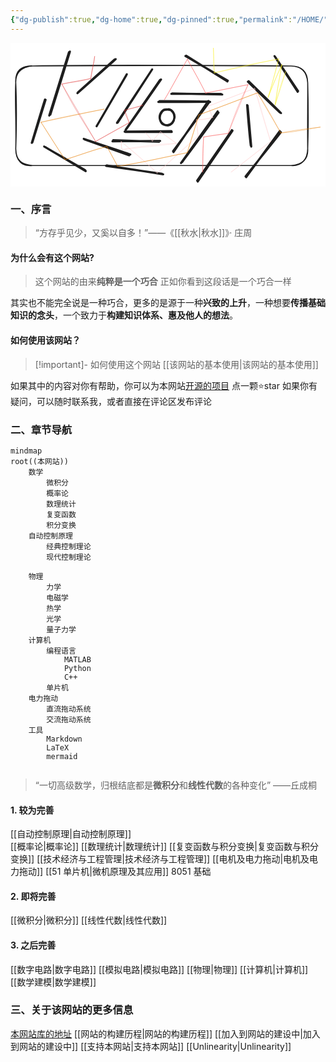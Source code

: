 ```yaml
---
{"dg-publish":true,"dg-home":true,"dg-pinned":true,"permalink":"/HOME/","pinned":true,"tags":["gardenEntry"],"dgPassFrontmatter":true,"noteIcon":"","created":"2024-05-21T15:20:27.767+08:00","updated":"2024-07-08T00:26:43.923+08:00"}
---
```



<svg xmlns="http://www.w3.org/2000/svg" version="1.1" viewBox="0 0 601.7389093589961 274.9934933278376" width="601.7389093589961" height="274.9934933278376">  <!-- svg-source:excalidraw -->    <defs>    <style class="style-fonts">      @font-face {        font-family: "Virgil";        src: url("https://excalidraw.com/Virgil.woff2");      }      @font-face {        font-family: "Cascadia";        src: url("https://excalidraw.com/Cascadia.woff2");      }      @font-face {        font-family: "Assistant";        src: url("https://excalidraw.com/Assistant-Regular.woff2");      }    </style>      </defs>  <rect x="0" y="0" width="601.7389093589961" height="274.9934933278376" fill="#ffffff"></rect><g stroke-linecap="round"><g transform="translate(286.21860943459797 70.23585531224396) rotate(0 -33.62216314897 47.9576307234056)"><path d="M-0.55 0.5 C-11.56 16.24, -54.87 79.58, -66.08 95.33 M1.36 -0.28 C-9.7 15.54, -54.7 80.54, -66.41 96.56" stroke="#1e1e1e" stroke-width="4" fill="none"></path></g></g><mask></mask><g stroke-linecap="round" transform="translate(10 44.14912282401963) rotate(0 278.8699565250985 95.08026765194813)"><path d="M32 0 C157.12 -2.36, 282.42 -1.78, 525.74 0 M32 0 C213.7 -1, 396.18 -1.64, 525.74 0 M525.74 0 C547.33 -0.05, 556.38 12.38, 557.74 32 M525.74 0 C547.98 0.1, 557.36 11.61, 557.74 32 M557.74 32 C558.07 72.41, 557.23 113.93, 557.74 158.16 M557.74 32 C558.86 71.37, 559.36 108.08, 557.74 158.16 M557.74 158.16 C557.48 178.02, 546.09 191.96, 525.74 190.16 M557.74 158.16 C559.09 177.7, 547.79 189.18, 525.74 190.16 M525.74 190.16 C338.62 190.46, 152.11 191.45, 32 190.16 M525.74 190.16 C414.61 191.04, 303.74 191.36, 32 190.16 M32 190.16 C10.68 188.42, 0.48 180.08, 0 158.16 M32 190.16 C12.59 192.18, 0.02 181.64, 0 158.16 M0 158.16 C1.49 112.08, -1.83 65.88, 0 32 M0 158.16 C1.66 109.79, 1.51 63.58, 0 32 M0 32 C-0.53 11.32, 11.09 1.72, 32 0 M0 32 C-1.3 9.12, 10.45 -0.68, 32 0" stroke="#1e1e1e" stroke-width="2" fill="none"></path></g><g stroke-linecap="round"><g transform="translate(378.38321163741944 111.89835067508702) rotate(0 -33.62216314897 47.9576307234056)"><path d="M-0.58 -0.89 C-11.93 15.33, -55.95 80.47, -66.97 96.74 M1.32 1.25 C-10.27 17.19, -56.36 79.46, -67.77 95.05" stroke="#1e1e1e" stroke-width="4" fill="none"></path></g></g><mask></mask><g stroke-linecap="round"><g transform="translate(218.97513336059615 169.3950928330208) rotate(0 44.29700432819482 0)"><path d="M0.28 0.82 C15.23 1.1, 74.54 0.76, 89.16 0.76 M-1.04 0.21 C13.86 0.22, 73.86 -0.75, 88.5 -0.96" stroke="#1e1e1e" stroke-width="4" fill="none"></path></g></g><mask></mask><g stroke-linecap="round"><g transform="translate(380.8403102368359 112.00400165289855) rotate(0 -48.893861968532065 0)"><path d="M0.56 0.76 C-15.89 0.76, -82.2 1.12, -98.43 0.82 M-0.6 0.11 C-16.68 -0.29, -79.98 -0.81, -96.05 -0.87" stroke="#1e1e1e" stroke-width="4" fill="none"></path></g></g><mask></mask><g stroke-linecap="round" transform="translate(285.41180178023114 126.69842043348183) rotate(0 13.771567908306906 15.405035477593003)"><path d="M16.63 0 C19.55 0.48, 23.24 3.48, 25.06 6.13 C26.88 8.77, 27.7 12.59, 27.56 15.87 C27.42 19.15, 26.15 23.3, 24.21 25.81 C22.26 28.32, 18.83 30.48, 15.87 30.93 C12.91 31.39, 9 30.26, 6.43 28.53 C3.85 26.81, 1.32 23.67, 0.42 20.57 C-0.48 17.47, -0.11 13.05, 1.03 9.95 C2.17 6.84, 4.5 3.47, 7.28 1.96 C10.05 0.45, 16.01 1.07, 17.68 0.9 C19.35 0.72, 17.5 0.76, 17.3 0.9 M17.08 0.07 C19.87 0.61, 23.53 3.09, 25.34 5.75 C27.15 8.41, 28.3 12.64, 27.93 16.04 C27.56 19.45, 25.19 23.83, 23.14 26.17 C21.1 28.52, 18.58 29.7, 15.66 30.12 C12.75 30.55, 8.25 30.51, 5.65 28.75 C3.04 26.98, 0.9 22.73, 0.03 19.54 C-0.84 16.35, -0.82 12.69, 0.42 9.61 C1.67 6.52, 4.73 2.54, 7.5 1.04 C10.27 -0.46, 15.37 0.56, 17.02 0.61 C18.67 0.66, 17.49 1.02, 17.41 1.35" stroke="#1e1e1e" stroke-width="4" fill="none"></path></g><g stroke-linecap="round"><g transform="translate(221.162933373157 60.95221322086397) rotate(0 -27.97806373511804 48.40211995720438)"><path d="M1.01 -1.04 C-8.19 14.95, -46.17 80.3, -55.8 96.78 M0.08 1.03 C-9.2 17.15, -47.61 82.47, -56.67 98.3" stroke="#1e1e1e" stroke-width="4" fill="none"></path></g></g><mask></mask><g stroke-linecap="round"><g transform="translate(141.09733149340116 184.45147523181075) rotate(0 43.18264130932755 14.62635436745483)"><path d="M0.15 -0.03 C14.24 5.19, 71.1 25.39, 85.55 30.28 M-1.22 -1.09 C13.16 3.91, 73.25 23.41, 87.84 28.7" stroke="#1e1e1e" stroke-width="4" fill="none"></path></g></g><mask></mask><g stroke-linecap="round"><g transform="translate(335.00783884925204 24.108873424034584) rotate(0 39.80562827659196 23.964158218818426)"><path d="M-0.81 1.03 C12.51 9.03, 66.71 40.08, 80.09 47.98 M0.96 0.52 C14.15 8.73, 66.46 41.91, 79.39 49.55" stroke="#1e1e1e" stroke-width="4" fill="none"></path></g></g><mask></mask><g stroke-linecap="round"><g transform="translate(423.6609316362949 167.64110842543377) rotate(0 -32.948046723682864 48.430079692721904)"><path d="M0.47 0.05 C-10.41 16.11, -55.07 81.14, -66.09 97.35 M-0.74 -0.96 C-11.72 15.25, -56.21 79.46, -67.14 95.49" stroke="#1e1e1e" stroke-width="4" fill="none"></path></g></g><mask></mask><g stroke-linecap="round"><g transform="translate(204.53576469237646 152.39058848318479) rotate(0 32.91034221426787 -50.406011883782384)"><path d="M-1.15 0.46 C9.76 -16.46, 55.13 -84.95, 66.12 -101.72 M0.44 -0.35 C11.17 -17.12, 54.21 -83.69, 65.33 -100.66" stroke="#1e1e1e" stroke-width="4" fill="none"></path></g></g><mask></mask><g stroke-linecap="round"><g transform="translate(195.76244446269845 186.84655935530364) rotate(0 44.50952764695393 0.7924613959293367)"><path d="M0.3 -0.91 C15.15 -0.61, 73.35 1.93, 87.98 2.23 M-1.01 1.23 C14.31 1.14, 74.9 0.34, 90.15 0.45" stroke="#1e1e1e" stroke-width="4" fill="none"></path></g></g><mask></mask><g stroke-linecap="round"><g transform="translate(308.148072937576 96.76101937501093) rotate(0 47.54728327209989 0.6603714373579948)"><path d="M-1.03 0.65 C14.61 0.92, 78.32 0.52, 94.17 0.68 M0.62 -0.05 C16.61 0.44, 80.44 1.36, 96.4 1.89" stroke="#1e1e1e" stroke-width="4" fill="none"></path></g></g><mask></mask><g stroke-linecap="round"><g transform="translate(396.5831784732932 131.53374486886577) rotate(0 -34.868005411228864 48.86804355914893)"><path d="M-0.93 -0.64 C-12.55 15.59, -59.33 81.82, -70.8 98.04 M0.79 1.64 C-10.39 17.44, -56.76 80.11, -68.64 96.08" stroke="#1e1e1e" stroke-width="4" fill="none"></path></g></g><mask></mask><g stroke-linecap="round"><g transform="translate(183.32974866025347 234.5510420508951) rotate(0 53.45572720190262 8.323560273256504)"><path d="M-0.81 0.36 C16.97 2.96, 88.01 12.81, 106.09 15.58 M0.97 -0.49 C19.18 2.21, 90.65 14, 108.36 16.56" stroke="#1e1e1e" stroke-width="4" fill="none"></path></g></g><mask></mask><g stroke-linecap="round"><g transform="translate(199.23703999243378 30.716437272236362) rotate(0 -35.698814063053874 32.55435091514718)"><path d="M-0.3 0.89 C-12.15 11.42, -59.13 53.72, -70.84 64.29 M1.74 0.32 C-10.23 11.49, -59.39 54.58, -71.49 65.4" stroke="#1e1e1e" stroke-width="4" fill="none"></path></g></g><mask></mask><g stroke-linecap="round"><g transform="translate(454.49275018826165 73.6289580526645) rotate(0 30.334729152347677 29.96480235247229)"><path d="M-1.08 0.48 C8.76 10.26, 49.51 49.35, 59.95 59.27 M0.55 -0.32 C10.7 9.57, 52.17 50.18, 62.29 60.46" stroke="#1e1e1e" stroke-width="4" fill="none"></path></g></g><mask></mask><g stroke-linecap="round"><g transform="translate(514.7922816930816 169.07241342072524) rotate(0 -32.184436307980945 43.28249635114082)"><path d="M-0.32 -0.66 C-11.01 13.94, -54.12 72.9, -64.68 87.62 M1.71 1.61 C-9.12 15.89, -54.83 72, -65.79 86.06" stroke="#1e1e1e" stroke-width="4" fill="none"></path></g></g><mask></mask><g stroke-linecap="round"><g transform="translate(452.2731406181715 119.87092976635574) rotate(0 3.884328940367027 39.028240610898365)"><path d="M0.77 -0.13 C1.95 13.12, 6.64 65.41, 7.67 78.3 M-0.29 -1.24 C0.68 11.73, 5.05 63.08, 6.68 76.31" stroke="#1e1e1e" stroke-width="4" fill="none"></path></g></g><mask></mask><g stroke-linecap="round"><g transform="translate(66.43005119104248 107.66305274544152) rotate(0 -12.022913620976453 41.617776980863965)"><path d="M0.61 1.02 C-3.6 14.62, -20.4 68.73, -24.56 82.32 M-0.53 0.51 C-5 14.17, -21.65 69.54, -25.78 83.38" stroke="#1e1e1e" stroke-width="4" fill="none"></path></g></g><mask></mask><g stroke-linecap="round"><g transform="translate(112.30209610485826 18.138609066028096) rotate(0 -18.681778909374714 60.11457420123695)"><path d="M-0.66 -0.34 C-6.88 19.78, -32.07 100.45, -38.33 120.7 M1.19 -1.56 C-4.57 18.19, -29.96 98.68, -36.12 118.82" stroke="#1e1e1e" stroke-width="4" fill="none"></path></g></g><mask></mask><g stroke-linecap="round"><g transform="translate(66.06012439116705 198.2973134026094) rotate(0 38.658289425604266 22.93603464961714)"><path d="M-0.22 0.5 C12.67 8.26, 64.73 39.24, 77.66 46.76 M-1.8 -0.29 C10.94 7.13, 63.82 37.26, 76.89 45.11" stroke="#1e1e1e" stroke-width="4" fill="none"></path></g></g><mask></mask><g stroke-linecap="round"><g transform="translate(504.06420941334363 25.907218175924868) rotate(0 22.566095657032292 33.294222803962086)"><path d="M1.13 0.26 C8.61 11.43, 37.99 55.2, 45.39 66.19 M0.27 -0.64 C7.56 10.77, 37.13 56.19, 44.58 67.51" stroke="#1e1e1e" stroke-width="4" fill="none"></path></g></g><mask></mask><g stroke-linecap="round"><g transform="translate(252.87771840156506 119.13107616660474) rotate(0 -77.31660323662715 -12.022919717331106)"><path d="M0 0 C-10.89 4.17, -21.05 5.29, -34.77 9.62 M0 0 C-10.87 3.33, -20.48 5.78, -34.77 9.62 M-34.77 9.62 C-34.45 17.15, -30.71 22.72, -26.27 33.29 M-34.77 9.62 C-31.74 16.76, -29.06 23.85, -26.27 33.29 M-26.27 33.29 C-42.18 42.68, -57.78 51.43, -90.26 69.18 M-26.27 33.29 C-41.9 42.09, -55.22 48.87, -90.26 69.18 M-90.26 69.18 C-111.57 35.13, -134.87 -0.04, -154.63 -40.32 M-90.26 69.18 C-105.4 42.66, -121.97 15.14, -154.63 -40.32 M-154.63 -40.32 C-137.69 -44.11, -121.56 -44.7, -99.51 -51.05 M-154.63 -40.32 C-141.88 -43.47, -126.93 -45.86, -99.51 -51.05 M-99.51 -51.05 C-98.89 -66.83, -92.5 -81.28, -92.11 -93.22 M-99.51 -51.05 C-97.5 -60.81, -95.15 -72.73, -92.11 -93.22" stroke="#e03131" stroke-width="0.5" fill="none"></path></g></g><mask></mask><g stroke-linecap="round"><g transform="translate(258.42671794137186 172.0319009759849) rotate(0 95.8134065533547 -4.254280125661069)"><path d="M0 0 C4.72 5.89, 7.28 8.71, 12.58 15.54 M0 0 C2.97 4.69, 7.72 8.17, 12.58 15.54 M12.58 15.54 C19.14 9.2, 23.71 0.81, 28.12 -2.22 M12.58 15.54 C18.75 7.72, 25.32 1.92, 28.12 -2.22 M28.12 -2.22 C39.1 5.81, 48.72 12.14, 58.82 19.98 M28.12 -2.22 C39.37 6, 52.28 16.33, 58.82 19.98 M58.82 19.98 C24.83 21.06, -7.16 24.73, -45.5 31.81 M58.82 19.98 C36.73 23.11, 15.62 25.01, -45.5 31.81 M-45.5 31.81 C-45.87 28.04, -47.12 21.87, -46.98 16.65 M-45.5 31.81 C-46.66 26.6, -47.16 22.85, -46.98 16.65 M-46.98 16.65 C-26.94 32.17, -8.71 48.29, 21.83 76.58 M-46.98 16.65 C-24.88 35.82, -4.58 52.39, 21.83 76.58 M21.83 76.58 C46.68 53.62, 69.21 32.9, 99.88 5.92 M21.83 76.58 C52.74 48.57, 82.32 21.63, 99.88 5.92 M99.88 5.92 C99.03 -5.06, 97.19 -14.07, 96.92 -25.16 M99.88 5.92 C99.42 -4.8, 98.36 -14.25, 96.92 -25.16 M96.92 -25.16 C105.74 -24.53, 115.04 -25.5, 128 -29.59 M96.92 -25.16 C106.08 -25.41, 115.52 -27.41, 128 -29.59 M128 -29.59 C124.59 -36.56, 124.53 -41.22, 119.12 -51.05 M128 -29.59 C124.26 -35.46, 121.65 -43.22, 119.12 -51.05 M119.12 -51.05 C138.71 -58.36, 158.63 -66.91, 207.9 -85.09 M119.12 -51.05 C141.79 -59.5, 165.5 -68.72, 207.9 -85.09 M207.9 -85.09 C219.52 -44.2, 229.95 -8.81, 238.61 16.28 M207.9 -85.09 C217.05 -59.76, 223.55 -32.59, 238.61 16.28 M238.61 16.28 C214.23 34.27, 193.31 52.17, 163.14 74.73 M238.61 16.28 C211.03 37.79, 182.67 59.58, 163.14 74.73" stroke="#ffc9c9" stroke-width="0.5" fill="none"></path></g></g><mask></mask><g stroke-linecap="round"><g transform="translate(293.9405686044879 108.77285753048659) rotate(0 79.90613960659277 30.149790137828603)"><path d="M0 0 C13.71 -23.88, 24.75 -44.32, 44.02 -77.69 M0 0 C10.04 -15.44, 18.37 -32.25, 44.02 -77.69 M44.02 -77.69 C49.78 -65.63, 61.02 -48.65, 78.8 -12.95 M44.02 -77.69 C51.91 -61.8, 61.05 -47.73, 78.8 -12.95 M78.8 -12.95 C98.56 -17.39, 121.81 -21.27, 159.81 -28.85 M78.8 -12.95 C102.83 -16.57, 127.01 -23.09, 159.81 -28.85 M159.81 -28.85 C143.22 4.06, 130.17 38.35, 122.08 64 M159.81 -28.85 C145.56 6.92, 129.63 44.32, 122.08 64 M122.08 64 C105.4 66.05, 91.32 68.24, 75.1 71.03 M122.08 64 C107.62 66.73, 95.5 67.67, 75.1 71.03 M75.1 71.03 C72.66 95.61, 73.16 122.41, 73.25 137.99 M75.1 71.03 C73.94 91.77, 74.12 109.73, 73.25 137.99" stroke="#fa5252" stroke-width="0.5" fill="none"></path></g></g><mask></mask><g stroke-linecap="round"><g transform="translate(178.8905295200732 126.52978286204467) rotate(0 146.1246462219321 39.02824061089835)"><path d="M0 0 C-46.53 8.8, -94.57 18.39, -120.6 25.16 M0 0 C-36.49 7.44, -73.61 15.45, -120.6 25.16 M-120.6 25.16 C-108.01 43.5, -96.68 62.81, -74.73 96.55 M-120.6 25.16 C-104.95 50.87, -88.61 74.87, -74.73 96.55 M-74.73 96.55 C-49.71 89.59, -23.78 78.18, 5.18 71.4 M-74.73 96.55 C-45.95 87.21, -17.26 77.71, 5.18 71.4 M5.18 71.4 C9.21 77.72, 14.04 87.95, 25.53 109.13 M5.18 71.4 C13.07 86.18, 21.45 100.42, 25.53 109.13 M25.53 109.13 C69.62 102.83, 110.94 93.01, 158.7 83.24 M25.53 109.13 C53.19 105.68, 80.68 99.09, 158.7 83.24 M158.7 83.24 C165.49 63.79, 169.54 48.45, 180.9 11.1 M158.7 83.24 C166.37 55.28, 176.96 25.93, 180.9 11.1 M180.9 11.1 C221.68 -4.17, 259.44 -18.54, 292.99 -31.07 M180.9 11.1 C214.43 -1.1, 248.4 -14.42, 292.99 -31.07 M292.99 -31.07 C306.39 -10.61, 319.48 12.32, 337.38 45.5 M292.99 -31.07 C306.68 -6.31, 322.06 18.89, 337.38 45.5 M337.38 45.5 C353.25 44.84, 370.01 42.03, 412.85 34.4 M337.38 45.5 C359.75 41.11, 382.29 37.92, 412.85 34.4" stroke="#e77d04" stroke-width="0.5" fill="none"></path></g></g><mask></mask><g stroke-linecap="round"><g transform="translate(525.520451514494 54.76222793606138) rotate(0 -68.99305515607989 9.433371154656214)"><path d="M0 0 C-7.59 20.36, -14.4 42.29, -19.98 63.63 M0 0 C-3.87 14.21, -7.84 27.18, -19.98 63.63 M-19.98 63.63 C-16.51 36.12, -10.17 7.4, -7.03 -13.32 M-19.98 63.63 C-15.76 34.46, -11.17 6.39, -7.03 -13.32 M-7.03 -13.32 C-14.18 2.19, -19.98 14.29, -33.29 49.2 M-7.03 -13.32 C-15.42 6.43, -24.26 24.81, -33.29 49.2 M-33.29 49.2 C-27.83 30.47, -21.36 9.88, -13.32 -24.05 M-33.29 49.2 C-27.98 30.56, -22.55 11.43, -13.32 -24.05 M-13.32 -24.05 C-39.51 -18.59, -64.58 -15.18, -136.14 2.59 M-13.32 -24.05 C-58.62 -15.33, -101.95 -4.28, -136.14 2.59 M-136.14 2.59 C-138.02 -16.19, -137.05 -33.87, -137.99 -44.76 M-136.14 2.59 C-137.17 -8.45, -136.8 -18.45, -137.99 -44.76" stroke="#f7ef18" stroke-width="0.5" fill="none"></path></g></g><mask></mask></svg>
### 一、序言
>“方存乎见少，又奚以自多！”——《[[秋水\|秋水]]》· 庄周


#### 为什么会有这个网站?
>这个网站的由来**纯粹是一个巧合**
>正如你看到这段话是一个巧合一样

其实也不能完全说是一种巧合，更多的是源于一种**兴致的上升**，一种想要**传播基础知识的念头**，一个致力于**构建知识体系、惠及他人的想法**。

#### 如何使用该网站？
>[!important]- 如何使用这个网站
[[该网站的基本使用\|该网站的基本使用]]

如果其中的内容对你有帮助，你可以为本网站[开源的项目](https://github.com/UNLINEARITY/Learn-for-Everything) 点一颗⭐star
如果你有疑问，可以随时联系我，或者直接在评论区发布评论

### 二、章节导航


```mermaid
mindmap
root((本网站))
	数学
		微积分
		概率论
		数理统计
		复变函数
		积分变换
	自动控制原理
		经典控制理论
		现代控制理论
			
	物理
		力学
		电磁学
		热学
		光学
		量子力学
	计算机
		编程语言
			MATLAB
			Python
			C++
		单片机
	电力拖动
		直流拖动系统
		交流拖动系统
	工具
		Markdown
		LaTeX
		mermaid
		
```



>“一切高级数学，归根结底都是**微积分**和**线性代数**的各种变化”
>——丘成桐

#### 1. 较为完善
[[自动控制原理\|自动控制原理]]  
[[概率论\|概率论]]
[[数理统计\|数理统计]]
[[复变函数与积分变换\|复变函数与积分变换]]
[[技术经济与工程管理\|技术经济与工程管理]]
[[电机及电力拖动\|电机及电力拖动]]
[[51 单片机\|微机原理及其应用]]   8051 基础
#### 2. 即将完善
[[微积分\|微积分]]
[[线性代数\|线性代数]]
#### 3. 之后完善

[[数字电路\|数字电路]]
[[模拟电路\|模拟电路]]
[[物理\|物理]]
[[计算机\|计算机]]
[[数学建模\|数学建模]]

### 三、关于该网站的更多信息
[本网站库的地址](https://github.com/UNLINEARITY/Learn-for-Everything)
[[网站的构建历程\|网站的构建历程]]
[[加入到网站的建设中\|加入到网站的建设中]]
[[支持本网站\|支持本网站]]
[[Unlinearity\|Unlinearity]]

